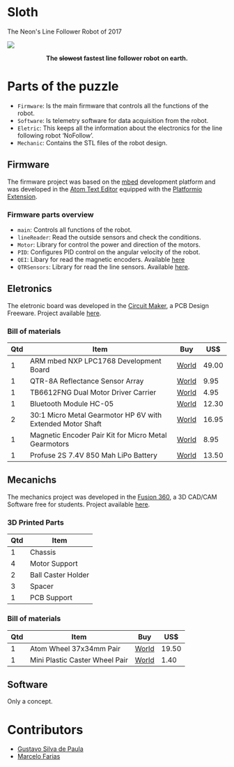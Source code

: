 # Sloth
The Neon's Line Follower Robot of 2017
<div style="align=middle"><img src ="https://github.com/Project-Neon/Sloth/blob/master/Media/Sloth.png" /></div>
<p align="center";> <b>The <strike>slowest</strike> fastest line follower robot on earth.</b> </p>

# Parts of the puzzle
* `Firmware`: Is the main firmware that controls all the functions of the robot.
* `Software`: Is telemetry software for data acquisition from the robot.
* `Eletric`: This keeps all the information about the electronics for the line following robot ‘NoFollow’.
* `Mechanic`: Contains the STL files of the robot design.

## Firmware
The firmware project was based on the [mbed](https://developer.mbed.org/) development platform and was developed in the [Atom Text Editor](https://atom.io/) equipped with the [Platformio Extension](http://docs.platformio.org/en/latest/ide/atom.html).

### Firmware parts overview
* `main`: Controls all functions of the robot.
* `lineReader`: Read the outside sensors and check the conditions.
* `Motor`: Library for control the power and direction of the motors.
* `PID`: Configures PID control on the angular velocity of the robot.
* `QEI`: Libary for read the magnetic encoders. Available [here](https://developer.mbed.org/cookbook/QEI)
* `QTRSensors`: Library for read the line sensors. Available [here](https://developer.mbed.org/users/phillippsm/code/PololuQTRSensors/).


## Eletronics
The eletronic board was developed in the [Circuit Maker](https://circuitmaker.com/), a PCB Design Freeware. Project available [here](https://circuitmaker.com/Projects/Details/Neon-Project/NeoFollow).

### Bill of materials
| Qtd | Item | Buy | US$ |
|-----|------|-----|-----|
| 1 | ARM mbed NXP LPC1768 Development Board | [World](https://www.pololu.com/product/2150) | 49.00 | 
| 1 | QTR-8A Reflectance Sensor Array | [World](https://www.pololu.com/product/960) | 9.95 | 
| 1 | TB6612FNG Dual Motor Driver Carrier | [World](https://www.pololu.com/product/713) | 4.95 | 
| 1 | Bluetooth Module HC-05 | [World](https://www.robocore.net/loja/produtos/modulo-bluetooth-hc-05.html) | 12.30 | 
| 2 | 30:1 Micro Metal Gearmotor HP 6V with Extended Motor Shaft | [World](https://www.pololu.com/product/2212) | 16.95 | 
| 1 | Magnetic Encoder Pair Kit for Micro Metal Gearmotors | [World](https://www.pololu.com/product/3081) | 8.95 | 
| 1 | Profuse 2S 7.4V 850 Mah LiPo Battery | [World](http://www.jsumo.com/profuse-2s-74v-850-mah-lipo-battery) | 13.50 | 


## Mecanichs
The mechanics project was developed in the [Fusion 360](https://www.autodesk.com/products/fusion-360/overview), a 3D CAD/CAM Software free for students. Project available [here](http://a360.co/2tWd5yP).

### 3D Printed Parts
| Qtd | Item | 
|-----|------|
| 1 | Chassis |
| 4 | Motor Support |
| 2 | Ball Caster Holder |
| 3 | Spacer |
| 1 | PCB Support |

### Bill of materials
| Qtd | Item | Buy | US$ |
|-----|------|-----|-----|
| 1 | Atom Wheel 37x34mm Pair | [World](http://www.jsumo.com/atom-wheel-37x34mm-pair) | 19.50 | 
| 1 | Mini Plastic Caster Wheel Pair | [World](http://www.jsumo.com/mini-plastic-caster-wheel-pair) | 1.40 | 


## Software
Only a concept.


# Contributors
* [Gustavo Silva de Paula](https://github.com/Gustavo-dPaula)
* [Marcelo Farias](https://github.com/MarceloFariaz)
